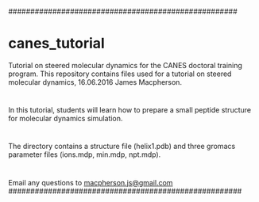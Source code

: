 ####################################################
# canes_tutorial
Tutorial on steered molecular dynamics for the CANES doctoral training program.
This repository contains files used for a tutorial on steered molecular dynamics, 16.06.2016 James Macpherson.
#
In this tutorial, students will learn how to prepare a small peptide structure for molecular dynamics simulation.
#
The directory contains a structure file (helix1.pdb) and three gromacs parameter files (ions.mdp, min.mdp, npt.mdp).
#
Email any questions to macpherson.js@gmail.com
#####################################################
